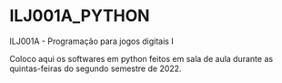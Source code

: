 # ILJ001A_PYTHON
ILJ001A - Programação para jogos digitais I


Coloco aqui os softwares em python feitos em sala de aula durante as quintas-feiras do segundo semestre de 2022.
